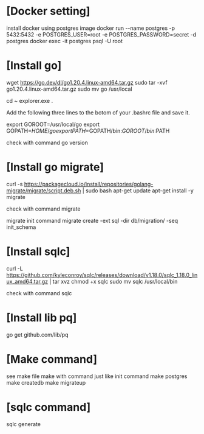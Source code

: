 # [Docker setting]

install docker
using postgres image 
docker run --name postgres -p 5432:5432 -e POSTGRES_USER=root -e POSTGRES_PASSWORD=secret -d postgres
docker exec -it postgres psql -U root

# [Install go]
wget https://go.dev/dl/go1.20.4.linux-amd64.tar.gz
sudo tar -xvf go1.20.4.linux-amd64.tar.gz
sudo mv go /usr/local

cd ~
explorer.exe .

Add the following three lines to the botom of your .bashrc file and save it.

export GOROOT=/usr/local/go
export GOPATH=$HOME/go
export PATH=$GOPATH/bin:$GOROOT/bin:$PATH

check with command
go version

# [Install go migrate]
curl -s https://packagecloud.io/install/repositories/golang-migrate/migrate/script.deb.sh | sudo bash
apt-get update
apt-get install -y migrate

check with command
migrate

migrate init command
migrate create -ext sql -dir db/migration/ -seq init_schema

# [Install sqlc]
curl -L https://github.com/kyleconroy/sqlc/releases/download/v1.18.0/sqlc_1.18.0_linux_amd64.tar.gz | tar xvz
chmod +x sqlc
sudo mv sqlc /usr/local/bin

check with command
sqlc

# [Install lib pq]
go get github.com/lib/pq

# [Make command]
see make file
make with command just like
init command
make postgres
make createdb
make migrateup

# [sqlc command]
sqlc generate




